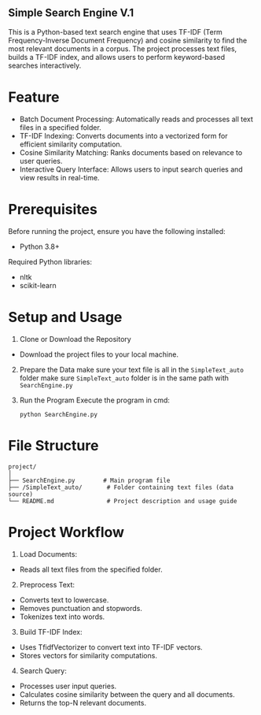 ## Simple Search Engine V.1

This is a Python-based text search engine that uses TF-IDF (Term Frequency-Inverse Document Frequency) and cosine similarity to find the most relevant documents in a corpus. The project processes text files, builds a TF-IDF index, and allows users to perform keyword-based searches interactively.

# Feature
- Batch Document Processing: Automatically reads and processes all text files in a specified folder.
- TF-IDF Indexing: Converts documents into a vectorized form for efficient similarity computation.
- Cosine Similarity Matching: Ranks documents based on relevance to user queries.
- Interactive Query Interface: Allows users to input search queries and view results in real-time.

# Prerequisites
Before running the project, ensure you have the following installed:

- Python 3.8+

Required Python libraries:
  - nltk
  - scikit-learn

# Setup and Usage
1. Clone or Download the Repository
- Download the project files to your local machine.

2. Prepare the Data
   make sure your text file is all in the ```SimpleText_auto``` folder
   make sure ```SimpleText_auto``` folder is in the same path with ```SearchEngine.py```

3. Run the Program
   Execute the program in cmd:
   ```
   python SearchEngine.py
   ```

# File Structure
```
project/
│
├── SearchEngine.py        # Main program file
├── /SimpleText_auto/       # Folder containing text files (data source)
└── README.md               # Project description and usage guide
```

# Project Workflow
1. Load Documents:
  - Reads all text files from the specified folder.

2. Preprocess Text:
  - Converts text to lowercase.
  - Removes punctuation and stopwords.
  - Tokenizes text into words.

3. Build TF-IDF Index:
  - Uses TfidfVectorizer to convert text into TF-IDF vectors.
  - Stores vectors for similarity computations.

4. Search Query:
  - Processes user input queries.
  - Calculates cosine similarity between the query and all documents.
  - Returns the top-N relevant documents.
